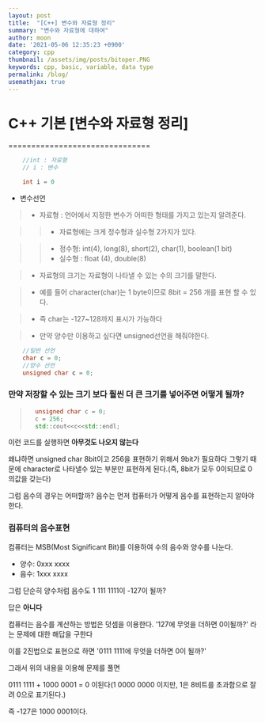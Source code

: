 ```yaml
---
layout: post
title:  "[C++] 변수와 자료형 정리"
summary: "변수와 자료형에 대하여"
author: moon
date: '2021-05-06 12:35:23 +0900'
category: cpp
thumbnail: /assets/img/posts/bitoper.PNG
keywords: cpp, basic, variable, data type
permalink: /blog/
usemathjax: true
---
```


 # C++ 기본 [변수와 자료형 정리]
===============================
``` cpp
    //int : 자료형
    // i : 변수

    int i = 0
```
* 변수선언

> - 자료형 : 언어에서 지정한 변수가 어떠한 형태를 가지고 있는지 알려준다.

>   > - 자료형에는 크게 정수형과 실수형 2가지가 있다.

>   > - 정수형: int(4), long(8), short(2), char(1), boolean(1 bit)
>   > - 실수형 : float (4), double(8)

> + 자료형의 크기는 자료형이 나타낼 수 있는 수의 크기를 말한다.

> + 예를 들어 character(char)는 1 byte이므로 8bit = 256 개를 표현 할 수 있다.

> + 즉 char는 -127~128까지 표시가 가능하다

> + 만약 양수만 이용하고 싶다면 unsigned선언을 해줘야한다.

``` cpp
    //일반 선언
    char c = 0;
    //양수 선언
    unsigned char c = 0;
```

### 만약 저장할 수 있는 크기 보다 훨씬 더 큰 크기를 넣어주면 어떻게 될까?

> ``` cpp
>   unsigned char c = 0;
>   c = 256;
>   std::cout<<c<<std::endl;
> ```

이런 코드를 실행하면 **아무것도 나오지 않는다**

왜냐하면 unsigned char 8bit이고 256을 표현하기 위해서 9bit가 필요하다 그렇기 때문에 character로 나타낼수 있는 부분만 표현하게 된다.(즉, 8bit가 모두 0이되므로 0의값을 갖는다)

그럼 음수의 경우는 어떠할까? 음수는 먼저 컴퓨터가 어떻게 음수를 표현하는지 알아야한다.

### 컴퓨터의 음수표현

컴퓨터는 MSB(Most Significant Bit)를 이용하여 수의 음수와 양수를 나눈다. 

+ 양수: 0xxx xxxx 
+ 음수: 1xxx xxxx

그럼 단순히 양수처럼 음수도 1 111 1111이 -127이 될까?

답은 **아니다**

컴퓨터는 음수를 계산하는 방법은 덧셈을 이용한다. '127에 무엇을 더하면 0이될까?' 라는 문제에 대한 해답을 구한다

이를 2진법으로 표현으로 하면 '0111 1111에 무엇을 더하면 0이 될까?'

그래서 위의 내용을 이용해 문제를 풀면

0111 1111 + 1000 0001  = 0 이된다(1 0000 0000 이지만, 1은 8비트를 초과함으로 잘려 0으로 표기된다.)

즉 -127은 1000 0001이다.

